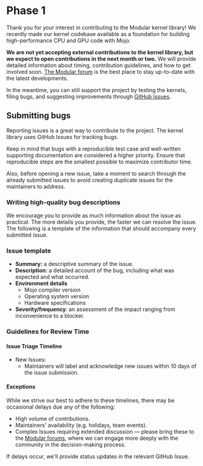 # Phase 1

Thank you for your interest in contributing to the Modular kernel library! We
recently made our kernel codebase available as a foundation for building
high-performance CPU and GPU code with Mojo.

**We are not yet accepting external contributions to the kernel library, but we
expect to open contributions in the next month or two.** We will provide
detailed information about timing, contribution guidelines, and how to get
involved soon. [The Modular forum](https://forum.modular.com/) is the best place
to stay up-to-date with the latest developments.

In the meantime, you can still support the project by testing the kernels,
filing bugs, and suggesting improvements through [GitHub Issues](https://github.com/modular/modular/issues).

## Submitting bugs

Reporting issues is a great way to contribute to the project. The kernel library
uses GitHub Issues for tracking bugs.

Keep in mind that bugs with a reproducible test case and well-written supporting
documentation are considered a higher priority. Ensure that reproducible steps
are the smallest possible to maximize contributor time.

Also, before opening a new issue, take a moment to search through the already
submitted issues to avoid creating duplicate issues for the maintainers to
address.

### Writing high-quality bug descriptions

We encourage you to provide as much information about the issue as practical.
The more details you provide, the faster we can resolve the issue. The following
is a template of the information that should accompany every submitted issue.

### Issue template

- **Summary:** a descriptive summary of the issue.
- **Description:** a detailed account of the bug, including what was expected
and what occurred.
- **Environment details**
  - Mojo compiler version
  - Operating system version
  - Hardware specifications
- **Severity/frequency**: an assessment of the impact ranging from inconvenience
to a blocker.

### Guidelines for Review Time

#### Issue Triage Timeline

- New Issues:
  - Maintainers will label and acknowledge new issues within 10 days of the
    issue submission.

#### Exceptions

While we strive our best to adhere to these timelines, there may be occasional
delays due any of the following:

- High volume of contributions.
- Maintainers' availability (e.g. holidays, team events).
- Complex Issues requiring extended discussion — please bring these to the
[Modular forums](https://forum.modular.com/), where we can engage more deeply
with the community in the decision-making process.

If delays occur, we'll provide status updates in the relevant GitHub Issue.

